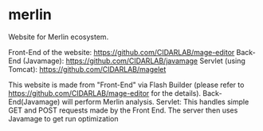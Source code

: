 # merlin
Website for Merlin ecosystem. 

Front-End of the website: https://github.com/CIDARLAB/mage-editor
Back-End (Javamage): https://github.com/CIDARLAB/javamage
Servlet (using Tomcat): https://github.com/CIDARLAB/magelet

This website is made from "Front-End" via Flash Builder (please refer to https://github.com/CIDARLAB/mage-editor for the details).
Back-End(Javamage) will perform Merlin analysis. 
Servlet: This handles simple GET and POST requests made by the Front End. The server then uses Javamage to get run optimization

